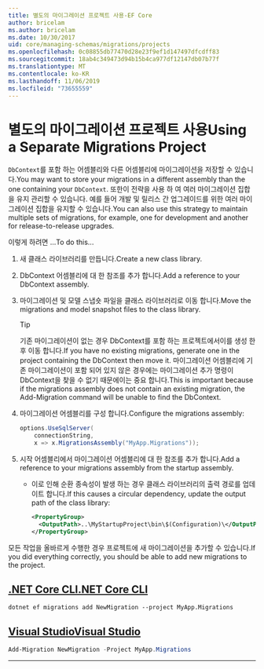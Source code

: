 ```yaml
---
title: 별도의 마이그레이션 프로젝트 사용-EF Core
author: bricelam
ms.author: bricelam
ms.date: 10/30/2017
uid: core/managing-schemas/migrations/projects
ms.openlocfilehash: 0c08855db77470d28e23f9ef1d147497dfcdff83
ms.sourcegitcommit: 18ab4c349473d94b15b4ca977df12147db07b77f
ms.translationtype: MT
ms.contentlocale: ko-KR
ms.lasthandoff: 11/06/2019
ms.locfileid: "73655559"
---
```

# <a name="using-a-separate-migrations-project"></a><span data-ttu-id="8d138-102">별도의 마이그레이션 프로젝트 사용</span><span class="sxs-lookup"><span data-stu-id="8d138-102">Using a Separate Migrations Project</span></span>

<span data-ttu-id="8d138-103">`DbContext`를 포함 하는 어셈블리와 다른 어셈블리에 마이그레이션을 저장할 수 있습니다.</span><span class="sxs-lookup"><span data-stu-id="8d138-103">You may want to store your migrations in a different assembly than the one containing your `DbContext`.</span></span> <span data-ttu-id="8d138-104">또한이 전략을 사용 하 여 여러 마이그레이션 집합을 유지 관리할 수 있습니다. 예를 들어 개발 및 릴리스 간 업그레이드를 위한 여러 마이그레이션 집합을 유지할 수 있습니다.</span><span class="sxs-lookup"><span data-stu-id="8d138-104">You can also use this strategy to maintain multiple sets of migrations, for example, one for development and another for release-to-release upgrades.</span></span>

<span data-ttu-id="8d138-105">이렇게 하려면 ...</span><span class="sxs-lookup"><span data-stu-id="8d138-105">To do this...</span></span>

1. <span data-ttu-id="8d138-106">새 클래스 라이브러리를 만듭니다.</span><span class="sxs-lookup"><span data-stu-id="8d138-106">Create a new class library.</span></span>

2. <span data-ttu-id="8d138-107">DbContext 어셈블리에 대 한 참조를 추가 합니다.</span><span class="sxs-lookup"><span data-stu-id="8d138-107">Add a reference to your DbContext assembly.</span></span>

3. <span data-ttu-id="8d138-108">마이그레이션 및 모델 스냅숏 파일을 클래스 라이브러리로 이동 합니다.</span><span class="sxs-lookup"><span data-stu-id="8d138-108">Move the migrations and model snapshot files to the class library.</span></span>
   > [!TIP]
   > <span data-ttu-id="8d138-109">기존 마이그레이션이 없는 경우 DbContext를 포함 하는 프로젝트에서이를 생성 한 후 이동 합니다.</span><span class="sxs-lookup"><span data-stu-id="8d138-109">If you have no existing migrations, generate one in the project containing the DbContext then move it.</span></span>
   > <span data-ttu-id="8d138-110">마이그레이션 어셈블리에 기존 마이그레이션이 포함 되어 있지 않은 경우에는 마이그레이션 추가 명령이 DbContext을 찾을 수 없기 때문에이는 중요 합니다.</span><span class="sxs-lookup"><span data-stu-id="8d138-110">This is important because if the migrations assembly does not contain an existing migration, the Add-Migration command will be unable to find the DbContext.</span></span>

4. <span data-ttu-id="8d138-111">마이그레이션 어셈블리를 구성 합니다.</span><span class="sxs-lookup"><span data-stu-id="8d138-111">Configure the migrations assembly:</span></span>

   ``` csharp
   options.UseSqlServer(
       connectionString,
       x => x.MigrationsAssembly("MyApp.Migrations"));
   ```

5. <span data-ttu-id="8d138-112">시작 어셈블리에서 마이그레이션 어셈블리에 대 한 참조를 추가 합니다.</span><span class="sxs-lookup"><span data-stu-id="8d138-112">Add a reference to your migrations assembly from the startup assembly.</span></span>
   * <span data-ttu-id="8d138-113">이로 인해 순환 종속성이 발생 하는 경우 클래스 라이브러리의 출력 경로를 업데이트 합니다.</span><span class="sxs-lookup"><span data-stu-id="8d138-113">If this causes a circular dependency, update the output path of the class library:</span></span>

     ``` xml
     <PropertyGroup>
       <OutputPath>..\MyStartupProject\bin\$(Configuration)\</OutputPath>
     </PropertyGroup>
     ```

<span data-ttu-id="8d138-114">모든 작업을 올바르게 수행한 경우 프로젝트에 새 마이그레이션을 추가할 수 있습니다.</span><span class="sxs-lookup"><span data-stu-id="8d138-114">If you did everything correctly, you should be able to add new migrations to the project.</span></span>

## <a name="net-core-clitabdotnet-core-cli"></a>[<span data-ttu-id="8d138-115">.NET Core CLI</span><span class="sxs-lookup"><span data-stu-id="8d138-115">.NET Core CLI</span></span>](#tab/dotnet-core-cli)

``` Console
dotnet ef migrations add NewMigration --project MyApp.Migrations
```

## <a name="visual-studiotabvs"></a>[<span data-ttu-id="8d138-116">Visual Studio</span><span class="sxs-lookup"><span data-stu-id="8d138-116">Visual Studio</span></span>](#tab/vs)

``` powershell
Add-Migration NewMigration -Project MyApp.Migrations
```

***

